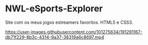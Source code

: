 # NWL-eSports-Explorer
Site com os meus jogos estreamers  favoritos. HTML5 e CSS3.









https://user-images.githubusercontent.com/101275634/191291167-db71f229-8b3c-4314-9a37-38319a6c8697.mp4

